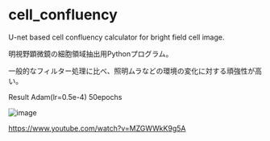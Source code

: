 # cell_confluency
U-net based cell confluency calculator for bright field cell image.

明視野顕微鏡の細胞領域抽出用Pythonプログラム。

一般的なフィルター処理に比べ、照明ムラなどの環境の変化に対する頑強性が高い。

Result
Adam(lr=0.5e-4) 50epochs

![image](https://user-images.githubusercontent.com/28680886/103644618-ff7e7400-4f99-11eb-8eef-917b627af740.png)


https://www.youtube.com/watch?v=MZGWWkK9g5A

